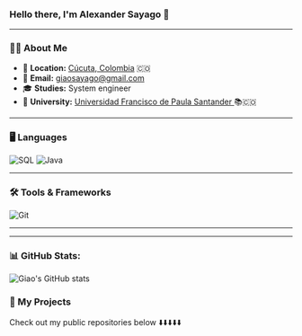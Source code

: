 

### **Hello there, I'm Alexander Sayago 👋**

---

### 🧑‍💻 **About Me**

- 📍 **Location:** <a href="https://maps.app.goo.gl/XVpZMVm4LwV7izcc9" target="_blank">Cúcuta, Colombia</a> 🇨🇴  
- 📧 **Email:** [giaosayago@gmail.com](mailto:giaosayago@gmail.com) 
- 🎓 **Studies:** System engineer 
- 🏫 **University:** [Universidad Francisco de Paula Santander ](https://ww2.ufps.edu.co/) 📚🇨🇴 



---

### 🖥️ **Languages**
![SQL](https://img.shields.io/badge/SQL-316192?style=for-the-badge&logo=postgresql&logoColor=white)
![Java](https://img.shields.io/badge/Java-ED8B00?style=for-the-badge&logo=openjdk&logoColor=white)

---

### 🛠️ **Tools & Frameworks**
![Git](https://img.shields.io/badge/Git-F05032?style=for-the-badge&logo=git&logoColor=white)

---
---

### 📊 GitHub Stats:

![Giao's GitHub stats](https://github-readme-stats.vercel.app/api?username=giaosayago)

### 📂 My Projects 

Check out my public repositories below ⬇️⬇️⬇️⬇️⬇️